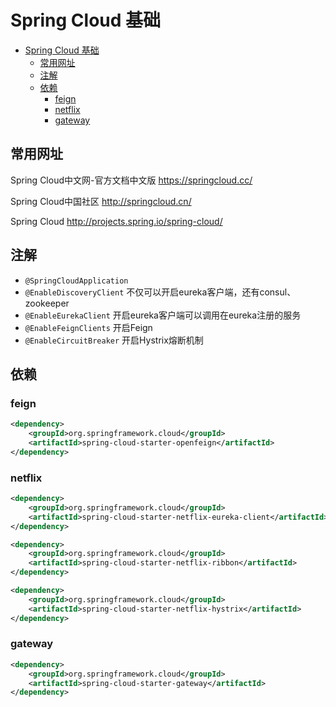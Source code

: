 # Spring Cloud 基础

<!-- TOC -->

- [Spring Cloud 基础](#spring-cloud-%e5%9f%ba%e7%a1%80)
  - [常用网址](#%e5%b8%b8%e7%94%a8%e7%bd%91%e5%9d%80)
  - [注解](#%e6%b3%a8%e8%a7%a3)
  - [依赖](#%e4%be%9d%e8%b5%96)
    - [feign](#feign)
    - [netflix](#netflix)
    - [gateway](#gateway)

<!-- /TOC -->

## 常用网址

Spring Cloud中文网-官方文档中文版 https://springcloud.cc/

Spring Cloud中国社区 http://springcloud.cn/

Spring Cloud http://projects.spring.io/spring-cloud/

## 注解

- `@SpringCloudApplication`
- `@EnableDiscoveryClient` 不仅可以开启eureka客户端，还有consul、zookeeper
- `@EnableEurekaClient` 开启eureka客户端可以调用在eureka注册的服务
- `@EnableFeignClients` 开启Feign
- `@EnableCircuitBreaker` 开启Hystrix熔断机制


## 依赖

### feign

``` xml
<dependency>
    <groupId>org.springframework.cloud</groupId>
    <artifactId>spring-cloud-starter-openfeign</artifactId>
</dependency>
```

### netflix

``` xml
<dependency>
    <groupId>org.springframework.cloud</groupId>
    <artifactId>spring-cloud-starter-netflix-eureka-client</artifactId>
</dependency>

<dependency>
    <groupId>org.springframework.cloud</groupId>
    <artifactId>spring-cloud-starter-netflix-ribbon</artifactId>
</dependency>

<dependency>
    <groupId>org.springframework.cloud</groupId>
    <artifactId>spring-cloud-starter-netflix-hystrix</artifactId>
</dependency>
```

### gateway

``` xml
<dependency>
    <groupId>org.springframework.cloud</groupId>
    <artifactId>spring-cloud-starter-gateway</artifactId>
</dependency>
```